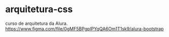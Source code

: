 # arquitetura-css
curso de arquitetura da Alura. 
 https://www.figma.com/file/0gMF5BPgplPYqQA6Om1T1sk9/alura-bootstrap